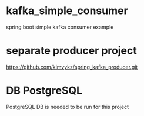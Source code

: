 # kafka_simple_consumer
spring boot simple kafka consumer example

# separate producer project
https://github.com/kimvykz/spring_kafka_producer.git

# DB PostgreSQL
PostgreSQL DB is needed to be run for this project